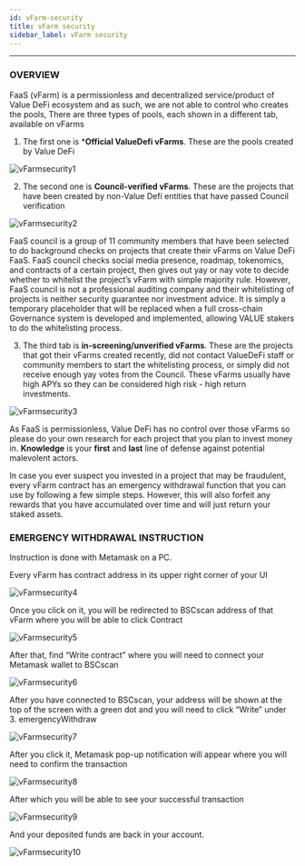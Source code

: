 ```yaml
---
id: vFarm-security
title: vFarm security
sidebar_label: vFarm security
---
```



---

### OVERVIEW
FaaS (vFarm) is a permissionless and decentralized service/product of Value DeFi ecosystem and as such, we are not able to control who creates the pools, There are three types of pools, each shown in a different tab, available on vFarms 

1. The first one is ***Official ValueDefi vFarms**. These are the pools created by Value DeFi

![vFarmsecurity1](../img/vFarmsecurity1.png)


2. The second one is **Council-verified vFarms**. These are the projects that have been created by non-Value Defi entities that have passed Council verification

![vFarmsecurity2](../img/vFarmsecurity2.png)


FaaS council is a group of 11 community members that have been selected to do background checks on projects that create their vFarms on Value DeFi FaaS. FaaS council checks social media presence, roadmap, tokenomics, and contracts of a certain project, then gives out yay or nay vote to decide whether to whitelist the project’s vFarm with simple majority rule. However, FaaS council is not a professional auditing company and their whitelisting of projects is neither security guarantee nor investment advice. It is simply a temporary placeholder that will be replaced when a full cross-chain Governance system
is developed and implemented, allowing VALUE stakers to do the whitelisting process.

3. The third tab is **in-screening/unverified vFarms**. These are the projects that got their vFarms created recently, did not contact ValueDeFi staff or community members to start the whitelisting process, or simply did not receive enough yay votes from the Council. These vFarms usually have high APYs so they can be considered high risk - high return investments.

![vFarmsecurity3](../img/vFarmsecurity3.png)

As FaaS is permissionless, Value DeFi has no control over those vFarms so please do your own research for each project that you plan to invest money in. **Knowledge** is your **first** and **last** line of defense against potential malevolent actors.

In case you ever suspect you invested in a project that may be fraudulent, every vFarm contract has an emergency withdrawal function that you can use by following a few simple steps. However, this will also forfeit any rewards that you have accumulated over time and will just return your staked assets.

### EMERGENCY WITHDRAWAL INSTRUCTION

Instruction is done with Metamask on a PC.

Every vFarm has contract address in its upper right corner of your UI

![vFarmsecurity4](../img/vFarmsecurity4.png)

Once you click on it, you will be redirected to BSCscan address of that vFarm where you will be able to click Contract 

![vFarmsecurity5](../img/vFarmsecurity5.png)

After that, find “Write contract” where you will need to connect your Metamask wallet to BSCscan

![vFarmsecurity6](../img/vFarmsecurity6.png)

After you have connected to BSCscan, your address will be shown at the top of the screen with a green dot and you will need to click “Write” under 3. emergencyWithdraw

![vFarmsecurity7](../img/vFarmsecurity7.png)

After you click it, Metamask pop-up notification will appear where you will need to confirm the transaction

![vFarmsecurity8](../img/vFarmsecurity8.png)

After which you will be able to see your successful transaction

![vFarmsecurity9](../img/vFarmsecurity9.png)

And your deposited funds are back in your account.

![vFarmsecurity10](../img/vFarmsecurity10.png)
